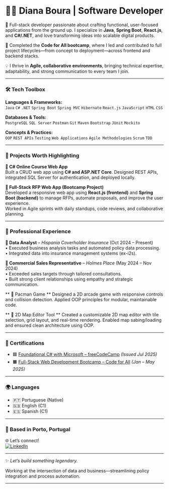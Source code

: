 # 👩‍💻 Diana Boura | Software Developer

🚀 Full-stack developer passionate about crafting functional, user-focused applications from the ground up. I specialize in **Java**, **Spring Boot**, **React.js**, and **C#/.NET**, and love transforming ideas into scalable digital products.

🧠 Completed the **Code for All bootcamp**, where I led and contributed to full project lifecycles—from concept to deployment—across frontend and backend stacks.

💡 I thrive in **Agile, collaborative environments**, bringing technical expertise, adaptability, and strong communication to every team I join.

---

### 🛠️ Tech Toolbox
**Languages & Frameworks:**  
`Java` `C#` `.NET` `Spring Boot` `Spring MVC` `Hibernate` `React.js` `JavaScript` `HTML` `CSS`

**Databases & Tools:**  
`PostgreSQL` `SQL Server` `Postman` `Git` `Maven` `Bootstrap` `JUnit` `Mockito`

**Concepts & Practices:**  
`OOP` `REST APIs` `Testing` `Web Applications` `Agile Methodologies` `Scrum` `TDD`

---

### 🚀 Projects Worth Highlighting

**📘 C# Online Course Web App**  
Built a CRUD web app using **C# and ASP.NET Core**. Designed REST APIs, integrated SQL Server for authentication, and deployed locally.

**📑 Full-Stack RFP Web App (Bootcamp Project)**  
Developed a responsive web app using **React.js (frontend)** and **Spring Boot (backend)** to manage RFPs, automate proposals, and improve the user experience.  
Worked in Agile sprints with daily standups, code reviews, and collaborative planning.

---

### 💼 Professional Experience

**🧾 Data Analyst** – *Hispania Coverholder Insurance* (Oct 2024 – Present)  
• Executed business analysis tasks and automated policy data processing.  
• Integrated data into insurance management systems (ex-i2s).

**💬 Commercial Sales Representative** – *Holmes Place* (May 2024 – Nov 2024)  
• Exceeded sales targets through tailored consultations.  
• Built strong client relationships using empathy and strategic communication.

** 🔹 Pacman Game **
Designed a 2D arcade game with responsive controls and collision detection.
Applied OOP principles for modular, maintainable code.

** 🔹 2D Map Editor Tool **
Created a customizable 2D map editor with tile selection, grid layout, and real-time rendering.
Enabled map sabing/loading and ensured clean architecture using OOP.



---

### 📜 Certifications

- 🟪 [Foundational C# with Microsoft – freeCodeCamp](https://www.freecodecamp.org/certification/dianahfb/foundational-c-sharp-with-microsoft) *(Issued Jul 2025)*  
- 🟧 [Full-Stack Web Development Bootcamp – Code for All](https://certificate.codeforall.com/verify/16e4ab6815327) *(Jan – May 2025)*

---

### 🌍 Languages
- 🇵🇹 Portuguese (Native)  
- 🇬🇧 English (C1)  
- 🇪🇸 Spanish (C1)

---

### 📍 Based in Porto, Portugal  
🌐 Let’s connect!  
[![LinkedIn](https://img.shields.io/badge/-LinkedIn-black?style=flat-square&logo=linkedin)](https://www.linkedin.com/)  

---

✨ *Let’s build something legendary.*

Working at the intersection of data and business—streamlining policy integration and process automation.

---
